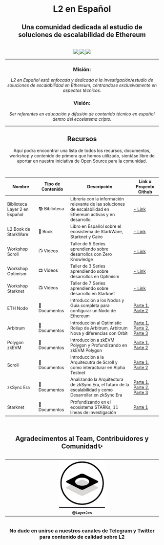 <div align="center">
    <h1>L2 en Español</h1>
    <h2>Una comunidad dedicada al estudio de soluciones de escalabilidad de Ethereum</h2>
    <img src="" width="600">
<div align="center">

<a href="https://github.com/Layer2es">
<img src="https://img.shields.io/badge/Overview L2 en Español-Github-yellow"
/>
<a href="https://www.youtube.com/channel/UC4BDqZbJ9Ge9mTsMsvEPAqA">
<img src="https://img.shields.io/badge/L2 en Español-Youtube-red?logo=youtube"/>
</a>
</a>
<a href="https://twitter.com/Layer2es">
<img src="https://img.shields.io/twitter/follow/Layer2es?style=social"/>
</a>
</div>

---

### **Misión:**
_L2 en Español está enfocada y dedicada a la investigación/estudio de soluciones de escalabilidad en Ethereum, céntrandose exclusivamente en aspectos técnicos._

### **Visión:**
_Ser referentes en educación y difusión de contenido técnico en español dentro del ecosistema cripto._


---
    
## Recursos
Aquí podra encoontrar una lista de todos los recursos, documentos, workshop y contenido de primera que hemos utilizado, sientáse libre de aportar en nuestra iniciativa de Open Source para la comunidad.

<br>

| Nombre       | Tipo de Contenido    | Descripción | Link o Proyecto Github |
|--------------|----------------------|-------------|------------------------|
| Biblioteca Layer 2 en Español | 📚 Biblioteca | Librería con la información relevante de las soluciones de escalabilidad en Ethereum activas y en desarrollo. | [- Link](https://www.notion.so/39d63a8af9ca4524a7237b1f2456e745?pvs=21) | 
| L2 Book de StarkWare | 📖 Book | Libro en Español sobre el ecosistema de StarkWare, Starknet y Cairo | [- Link](https://layer2es.github.io/Book-Starkware/) |
| Workshop Scroll | 📺 Videos | Taller de 5 Series aprendiendo sobre desarrollos con Zero Knowledge | [- Link](https://youtube.com/playlist?list=PL5LoUunXvIgI2LSiD1xH6MNIHOvMn4SHN) |
| Workshop Optimism | 📺 Videos |Taller de 3 Series aprendiendo sobre desarrollos en Optimism | [- Link](https://youtube.com/playlist?list=PL5LoUunXvIgINaVr9iAVF95riQJ--JWa-) |
| Workshop Starknet | 📺 Videos | Taller de 7 Series aprendiendo sobre desarrollo en Starknet | [- Link](https://youtube.com/playlist?list=PL5LoUunXvIgLCdVerVBPZ2G3bR51Re251) |
| ETH Nodo | 📄 Documentos | Introducción a los Nodos y Guía completa para configurar un Nodo de Ethereum | [Parte 1,](https://mirror.xyz/seedlatam.eth/oWtw5weJ_Cdpd6stRHIDsnTCedC5jCVTtfwWz3qny2M) [Parte 2](https://mirror.xyz/seedlatam.eth/VpuKM5vy2uWpK-H-MVGcbZaCIlRVoC3iTsASDDXIhTY) |
| Arbitrum | 📄 Documentos | Introducción al Optimistic Rollup de Arbitrum, Arbitrum Nova y diferencias con Orbit | [Parte 1,](https://mirror.xyz/layer2es.eth/InEgFG-fRvNv4LTIUSGp0vF9PTyl58AdqswqaYJYu3M) [Parte 2,](https://mirror.xyz/layer2es.eth/L0YiPok0FymbnHZyA5GqbKL4OL0U4jBDwTuTGzD4PiE) [Parte 3](https://mirror.xyz/layer2es.eth/yqFRGQzBnGqV0z-fFeuwScBfwf3FVAaplYhThGs5E2E) |
| Polygon zkEVM | 📄 Documentos | Introducción a zkEVM Polygon y Profundizando en zkEVM Polygon | [Parte 1,](https://mirror.xyz/layer2es.eth/LqQL8hRqyyBXEAQm6vNfrYZ47QbV2wMG3Jk6cyr6x80) [Parte 2](https://mirror.xyz/layer2es.eth/o-37KMHb2S9axInYIldcJm-sEBnpVZ9qZctd_lriuA8) |
| Scroll | 📄 Documentos | Introducción a la Arquitecutra de Scroll y como interacturar en Alpha Testnet | [Parte 1,](https://mirror.xyz/layer2es.eth/PNH70VEQR3fIh91LDQJAWMghHcF4dUW5AERnVWle4Zo) [Parte 2](https://mirror.xyz/layer2es.eth/o7y7teiYoJwOpN08skvj1GGSL_lEc1s1n95qQTQtiTo) | 
| zkSync Era | 📄 Documentos | Analizando la Arquitectura de zkSync Era, el futuro de la escalabilidad y como Desarrollar en zkSync Era | [Parte 1,](https://mirror.xyz/layer2es.eth/oGUMSs0Szc7RmVbiVlxYoaAphKvLJ0k3iS_Frx8OxKc) [Parte 2,](https://mirror.xyz/layer2es.eth/bEVsgKYQu0l4pNUfgX4sUunf8d8stqAK3-r7mUmGMKc) [Parte 3](https://mirror.xyz/layer2es.eth/f-k_yYoN0lQCebtCjuRsMOkFm6FJORjB9ldOkOgL55w) |
| Starknet | 📄 Documentos | Profundizando en el ecosistema STARKs, 11 líneas de investigación | [Parte 1](https://mirror.xyz/layer2es.eth/8TUEfpZPgl1u3-HyyGaUA0YMrFm8XSHfYtY6tfqFX7s) |

<br>

   
## Agradecimentos al Team, Contribuidores y Comunidad✨

<div style="overflow-x:auto;">
<table>
  <tbody>
    <tr>
      <td align="center" valign="top" width="14.28%"><a href=https://twitter.com/Layer2es"><img src="https://github.com/Layer2es/.github/blob/main/profile/L2.png" width="150px;" alt=""/><br /><sub><b>@Layer2es</b></sub></a><br /><a href="https://twitter.com/Layer2es" title="Twitter L2 en Español"></a></td>
      </tr>
  </tbody>
</table>
</div>

### No dude en unirse a nuestros canales de [Telegram](https://t.me/l2espaniol) y [Twitter](https://twitter.com/Layer2es) para contenido de calidad sobre L2

<br>
<br> 


